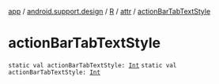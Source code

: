 [app](../../../index.md) / [android.support.design](../../index.md) / [R](../index.md) / [attr](index.md) / [actionBarTabTextStyle](./action-bar-tab-text-style.md)

# actionBarTabTextStyle

`static val actionBarTabTextStyle: `[`Int`](https://kotlinlang.org/api/latest/jvm/stdlib/kotlin/-int/index.html)
`static val actionBarTabTextStyle: `[`Int`](https://kotlinlang.org/api/latest/jvm/stdlib/kotlin/-int/index.html)